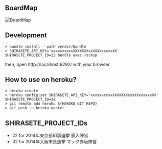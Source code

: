 BoardMap
---------

![BoardMap](https://f.cloud.github.com/assets/72997/2061916/75b7c09c-8c72-11e3-9602-2089755939e7.png)

Development
--------------------

```
> bundle install --path vendor/bundle
> SHIRASETE_API_KEY='xxxxxxxxxxXXXXXXXxxXXXxxxxxxXX' SHIRASETE_PROJECT_ID=22 bundle exec rackup
```

then, open http://localhost:9292/ with your browser


How to use on heroku?
---------------------

```
> heroku create
> heroku config:set SHIRASETE_API_KEY='xxxxxxxxxxXXXXXXXxxXXXxxxxxxXX' SHIRASETE_PROJECT_ID=22
> git remote add heroku ${HEROKU GIT REPO}
> git push -u heroku master
```

SHIRASETE_PROJECT_IDs
---------------------

* 22 for 2014年東京都知事選挙 家入陣営
* 32 for 2014年大阪市長選挙 マック赤坂陣営

